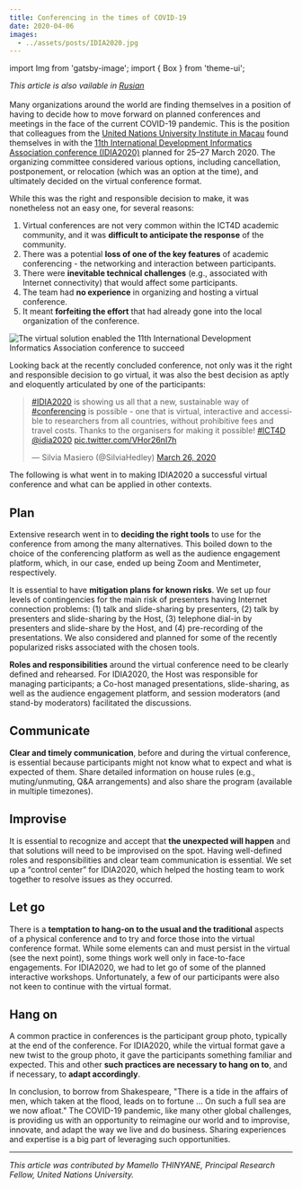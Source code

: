 ```yaml
---
title: Conferencing in the times of COVID-19
date: 2020-04-06
images:
  - ../assets/posts/IDIA2020.jpg
---
```


import Img from 'gatsby-image'; import { Box } from 'theme-ui';

_This article is also vailable in
[Rusian](https://raw.githubusercontent.com/UNStats/covid-19-response/master/static/conferencing-in-times-of-covid-19-RU.pdf)_<br/><br/>Many
organizations around the world are finding themselves in a position of having to
decide how to move forward on planned conferences and meetings in the face of
the current COVID-19 pandemic. This is the position that colleagues from the
[United Nations University Institute in Macau](https://cs.unu.edu/) found
themselves in with the
[11th International Development Informatics Association conference (IDIA2020)](https://www.idia2020.com/)
planned for 25–27 March 2020. The organizing committee considered various
options, including cancellation, postponement, or relocation (which was an
option at the time), and ultimately decided on the virtual conference format.

While this was the right and responsible decision to make, it was nonetheless
not an easy one, for several reasons:

1. Virtual conferences are not very common within the ICT4D academic community,
   and it was **difficult to anticipate the response** of the community.
1. There was a potential **loss of one of the key features** of academic
   conferencing - the networking and interaction between participants.
1. There were **inevitable technical challenges** (e.g., associated with
   Internet connectivity) that would affect some participants.
1. The team had **no experience** in organizing and hosting a virtual
   conference.
1. It meant **forfeiting the effort** that had already gone into the local
   organization of the conference.

<Box mb={3}>
  <Img
    fluid={props.images[0]}
    title="The virtual solution enabled the 11th International Development Informatics Association conference to succeed"
    alt="The virtual solution enabled the 11th International Development Informatics Association conference to succeed"
  />
</Box>

Looking back at the recently concluded conference, not only was it the right and
responsible decision to go virtual, it was also the best decision as aptly and
eloquently articulated by one of the participants:

<blockquote class="twitter-tweet"><p lang="en" dir="ltr"><a href="https://twitter.com/hashtag/IDIA2020?src=hash&amp;ref_src=twsrc%5Etfw">#IDIA2020</a> is showing us all that a new, sustainable way of <a href="https://twitter.com/hashtag/conferencing?src=hash&amp;ref_src=twsrc%5Etfw">#conferencing</a> is possible - one that is virtual, interactive and accessible to researchers from all countries, without prohibitive fees and travel costs. Thanks to the organisers for making it possible! <a href="https://twitter.com/hashtag/ICT4D?src=hash&amp;ref_src=twsrc%5Etfw">#ICT4D</a> <a href="https://twitter.com/idia2020?ref_src=twsrc%5Etfw">@idia2020</a> <a href="https://t.co/VHor26nI7h">pic.twitter.com/VHor26nI7h</a></p>&mdash; Silvia Masiero (@SilviaHedley) <a href="https://twitter.com/SilviaHedley/status/1243200513027510277?ref_src=twsrc%5Etfw">March 26, 2020</a></blockquote> <script async src="https://platform.twitter.com/widgets.js" charset="utf-8"></script>

The following is what went in to making IDIA2020 a successful virtual conference
and what can be applied in other contexts.

## Plan

Extensive research went in to **deciding the right tools** to use for the
conference from among the many alternatives. This boiled down to the choice of
the conferencing platform as well as the audience engagement platform, which, in
our case, ended up being Zoom and Mentimeter, respectively.

It is essential to have **mitigation plans for known risks**. We set up four
levels of contingencies for the main risk of presenters having Internet
connection problems: (1) talk and slide-sharing by presenters, (2) talk by
presenters and slide-sharing by the Host, (3) telephone dial-in by presenters
and slide-share by the Host, and (4) pre-recording of the presentations. We also
considered and planned for some of the recently popularized risks associated
with the chosen tools.

**Roles and responsibilities** around the virtual conference need to be clearly
defined and rehearsed. For IDIA2020, the Host was responsible for managing
participants; a Co-host managed presentations, slide-sharing, as well as the
audience engagement platform, and session moderators (and stand-by moderators)
facilitated the discussions.

## Communicate

**Clear and timely communication**, before and during the virtual conference, is
essential because participants might not know what to expect and what is
expected of them. Share detailed information on house rules (e.g.,
muting/unmuting, Q&A arrangements) and also share the program (available in
multiple timezones).

## Improvise

It is essential to recognize and accept that **the unexpected will happen** and
that solutions will need to be improvised on the spot. Having well-defined roles
and responsibilities and clear team communication is essential. We set up a
“control center” for IDIA2020, which helped the hosting team to work together to
resolve issues as they occurred.

## Let go

There is a **temptation to hang-on to the usual and the traditional** aspects of
a physical conference and to try and force those into the virtual conference
format. While some elements can and must persist in the virtual (see the next
point), some things work well only in face-to-face engagements. For IDIA2020, we
had to let go of some of the planned interactive workshops. Unfortunately, a few
of our participants were also not keen to continue with the virtual format.

## Hang on

A common practice in conferences is the participant group photo, typically at
the end of the conference. For IDIA2020, while the virtual format gave a new
twist to the group photo, it gave the participants something familiar and
expected. This and other **such practices are necessary to hang on to**, and if
necessary, to **adapt accordingly**.

In conclusion, to borrow from Shakespeare, "There is a tide in the affairs of
men, which taken at the flood, leads on to fortune … On such a full sea are we
now afloat." The COVID-19 pandemic, like many other global challenges, is
providing us with an opportunity to reimagine our world and to improvise,
innovate, and adapt the way we live and do business. Sharing experiences and
expertise is a big part of leveraging such opportunities.

---

_This article was contributed by Mamello THINYANE, Principal Research Fellow,
United Nations University._
